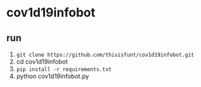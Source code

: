# cov1d19infobot
## run
1. `git clone https://github.com/thisisfunt/cov1d19infobot.git`
2. cd cov1d19infobot
3. `pip install -r requirements.txt`
4. python cov1d19infobot.py
